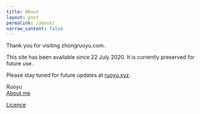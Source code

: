 ```yaml
---
title: About
layout: post
permalink: /about/
narrow_content: false
---
```


Thank you for visiting zhongruoyu.com.

This site has been available since 22 July 2020. It is currently preserved for future use.

Please stay tuned for future updates at [ruoyu.xyz](https://ruoyu.xyz).

<p class="author">
  Ruoyu <br>
  <a class="forward" href="https://ruoyu.xyz/about/">About me</a>
</p>

<a class="forward" href="/licence/">Licence</a>
